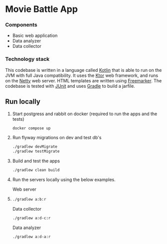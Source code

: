 # Movie Battle App

### Components
* Basic web application
* Data analyzer
* Data collector

### Technology stack

This codebase is written in a language called [Kotlin](https://kotlinlang.org) that is able to run on the JVM with full
Java compatibility.
It uses the [Ktor](https://ktor.io) web framework, and runs on the [Netty](https://netty.io/) web server.
HTML templates are written using [Freemarker](https://freemarker.apache.org).
The codebase is tested with [JUnit](https://junit.org/) and uses [Gradle](https://gradle.org) to build a jarfile.

## Run locally

1.  Start postgress and rabbit on docker (required to run the apps and the tests)
    ```bash
    docker compose up
    ```
1. Run flyway migrations on dev and test db's
    ```bash
    ./gradlew devMigrate
    ./gradlew testMigrate
    ```

1.  Build and test the apps
    ```bash
    ./gradlew clean build
    ```

1.  Run the servers locally using the below examples.

    Web server
2. 
    ```bash
    ./gradlew a:b:r
    ```

    Data collector

    ```bash
    ./gradlew a:d-c:r
    ```

    Data analyzer
    
    ```bash
    ./gradlew a:d-a:r
    ```
